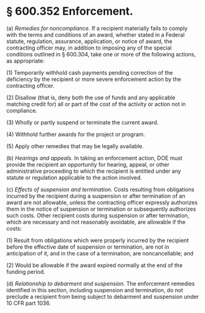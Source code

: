 # § 600.352   Enforcement.

(a) *Remedies for noncompliance.* If a recipient materially fails to comply with the terms and conditions of an award, whether stated in a Federal statute, regulation, assurance, application, or notice of award, the contracting officer may, in addition to imposing any of the special conditions outlined in § 600.304, take one or more of the following actions, as appropriate:


(1) Temporarily withhold cash payments pending correction of the deficiency by the recipient or more severe enforcement action by the contracting officer.


(2) Disallow (that is, deny both the use of funds and any applicable matching credit for) all or part of the cost of the activity or action not in compliance.


(3) Wholly or partly suspend or terminate the current award.


(4) Withhold further awards for the project or program.


(5) Apply other remedies that may be legally available.


(b) *Hearings and appeals.* In taking an enforcement action, DOE must provide the recipient an opportunity for hearing, appeal, or other administrative proceeding to which the recipient is entitled under any statute or regulation applicable to the action involved.


(c) *Effects of suspension and termination.* Costs resulting from obligations incurred by the recipient during a suspension or after termination of an award are not allowable, unless the contracting officer expressly authorizes them in the notice of suspension or termination or subsequently authorizes such costs. Other recipient costs during suspension or after termination, which are necessary and not reasonably avoidable, are allowable if the costs:


(1) Result from obligations which were properly incurred by the recipient before the effective date of suspension or termination, are not in anticipation of it, and in the case of a termination, are noncancellable; and


(2) Would be allowable if the award expired normally at the end of the funding period.


(d) *Relationship to debarment and suspension.* The enforcement remedies identified in this section, including suspension and termination, do not preclude a recipient from being subject to debarment and suspension under 10 CFR part 1036.




